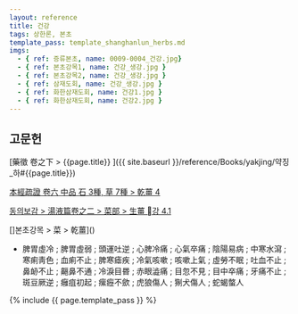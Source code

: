 ```yaml
---
layout: reference
title: 건강
tags: 상한론, 본초
template_pass: template_shanghanlun_herbs.md
imgs:
  - { ref: 증류본초, name: 0009-0004_건강.jpg}
  - { ref: 본초강목1, name: 건강_생강.jpg }
  - { ref: 본초강목2, name: 건강_생강.jpg }
  - { ref: 삼재도회, name: 건강_생강.jpg }
  - { ref: 화한삼재도회, name: 건강1.jpg }
  - { ref: 화한삼재도회, name: 건강2.jpg }
---
```



## 고문헌

[藥徵 卷之下 > {{page.title}} ]({{ site.baseurl }}/reference/Books/yakjing/약징_하#{{page.title}})

[本經疏證 卷六 中品 石 3種, 草 7種 > 乾薑 4](https://mediclassics.kr/books/154/volume/6/#content_25)

[동의보감 > 湯液篇卷之二 > 菜部 >  生薑 강 4.1](https://mediclassics.kr/books/8/volume/21#content_818)

[]본초강목 > 菜 > 乾薑]()

* 脾胃虛冷 ; 脾胃虛弱 ; 頭運吐逆 ; 心脾冷痛 ; 心氣卒痛 ; 陰陽易病 ; 中寒水瀉 ; 寒痢靑色 ; 血痢不止 ; 脾寒瘧疾 ; 冷氣咳嗽 ; 咳嗽上氣 ; 虛勞不眠 ; 吐血不止 ; 鼻䘐不止 ; 齆鼻不通 ; 冷淚目昬 ; 赤眼澁痛 ; 目忽不見 ; 目中卒痛 ; 牙痛不止 ; 斑豆厥逆 ; 癰疽初起 ; 瘰癧不歛 ; 虎狼傷人 ; 猘犬傷人 ; 蛇蝎螫人


{% include {{ page.template_pass }} %}
